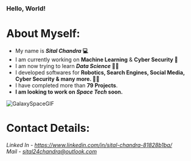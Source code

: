 ### Hello, World!

# About Myself:
- My name is **_Sital Chandra_ 💻** <br/>
- I am currently working on **Machine Learning** & **Cyber Security 🤖** <br/>
- I am now trying to learn **_Data Science_ 👨‍🔬** <br/>
- I developed softwares for **Robotics, Search Engines, Social Media, Cyber Security & many more. 👨‍💻** <br/>
- I have completed more than **79 Projects**.  <br/>
- **I am looking to work on _Space Tech_ soon.** <br/>

![GalaxySpaceGIF](https://user-images.githubusercontent.com/67496871/140615472-d1013824-c7cf-431b-ae88-6f4aba194450.gif) <br/>

# Contact Details:
*Linked In - https://www.linkedin.com/in/sital-chandra-81828b1ba/* <br/>
*Mail - sital24chandra@outlook.com* <br/>
